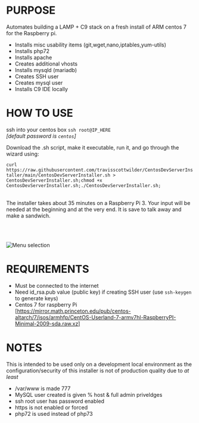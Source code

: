 # PURPOSE
Automates building a LAMP + C9 stack on a fresh install of ARM centos 7 for the Raspberry pi.
  - Installs misc usability items (git,wget,nano,iptables,yum-utils)
  - Installs php72
  - Installs apache
  - Creates additional vhosts
  - Installs mysqld (mariadb)
  - Creates SSH user
  - Creates mysql user
  - Installs C9 IDE locally





# HOW TO USE
ssh into your centos box `ssh root@IP_HERE` 
<br>*[default password is `centos`]*

Download the .sh script, make it executable, run it, and go through the wizard using:

```curl https://raw.githubusercontent.com/travisscottwilder/CentosDevServerInstaller/main/CentosDevServerInstaller.sh > CentosDevServerInstaller.sh;chmod +x CentosDevServerInstaller.sh;./CentosDevServerInstaller.sh;```

<br>
The installer takes about 35 minutes on a Raspberry Pi 3.
Your input will be needed at the beginning and at the very end. It is save to talk away and make a sandwich.

<br><br>

![Menu selection](/menu_select.png)


# REQUIREMENTS
  - Must be connected to the internet
  - Need id_rsa.pub value (public key) if creating SSH user (use `ssh-keygen` to generate keys)
  - Centos 7 for raspberry Pi [https://mirror.math.princeton.edu/pub/centos-altarch/7/isos/armhfp/CentOS-Userland-7-armv7hl-RaspberryPI-Minimal-2009-sda.raw.xz]


# NOTES
This is intended to be used only on a development local environment as the configuration/security of this installer is not of production quality due to *at least*
  - /var/www is made 777
  - MySQL user created is given % host & full admin priveldges 
  - ssh root user has password enabled
  - https is not enabled or forced
  - php72 is used instead of php73

